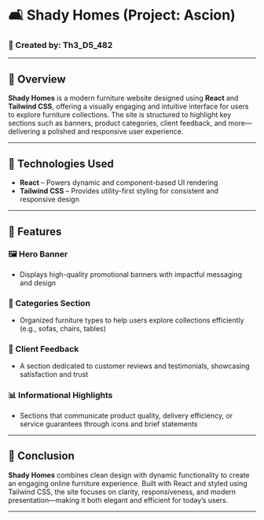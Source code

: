 # 🛋️ Shady Homes (Project: Ascion)

### 👤 Created by: Th3_D5_482

---

## 📘 Overview  
**Shady Homes** is a modern furniture website designed using **React** and **Tailwind CSS**, offering a visually engaging and intuitive interface for users to explore furniture collections. The site is structured to highlight key sections such as banners, product categories, client feedback, and more—delivering a polished and responsive user experience.

---

## 🧰 Technologies Used  
- **React** – Powers dynamic and component-based UI rendering  
- **Tailwind CSS** – Provides utility-first styling for consistent and responsive design

---

## 🚀 Features

### 🖼️ Hero Banner  
- Displays high-quality promotional banners with impactful messaging and design

### 📂 Categories Section  
- Organized furniture types to help users explore collections efficiently (e.g., sofas, chairs, tables)

### 💬 Client Feedback  
- A section dedicated to customer reviews and testimonials, showcasing satisfaction and trust

### 📊 Informational Highlights  
- Sections that communicate product quality, delivery efficiency, or service guarantees through icons and brief statements

---

## 🎯 Conclusion  
**Shady Homes** combines clean design with dynamic functionality to create an engaging online furniture experience. Built with React and styled using Tailwind CSS, the site focuses on clarity, responsiveness, and modern presentation—making it both elegant and efficient for today’s users.

---
